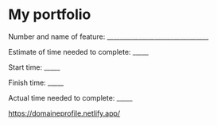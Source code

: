 # My portfolio

Number and name of feature: ________________________________

Estimate of time needed to complete: _____

Start time: _____

Finish time: _____

Actual time needed to complete: _____

https://domaineprofile.netlify.app/

